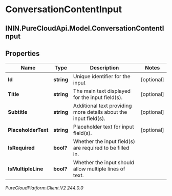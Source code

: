 # ConversationContentInput

## ININ.PureCloudApi.Model.ConversationContentInput

## Properties

|Name | Type | Description | Notes|
|------------ | ------------- | ------------- | -------------|
| **Id** | **string** | Unique identifier for the input | [optional] |
| **Title** | **string** | The main text displayed for the input field(s). | [optional] |
| **Subtitle** | **string** | Additional text providing more details about the input field(s). | [optional] |
| **PlaceholderText** | **string** | Placeholder text for input field(s). | [optional] |
| **IsRequired** | **bool?** | Whether the input field(s) are required to be filled in. | |
| **IsMultipleLine** | **bool?** | Whether the input should allow multiple lines of text. | |



_PureCloudPlatform.Client.V2 244.0.0_
